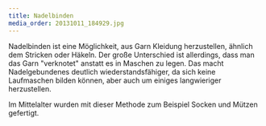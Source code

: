 ```yaml
---
title: Nadelbinden
media_order: 20131011_184929.jpg
---
```


Nadelbinden ist eine Möglichkeit, aus Garn Kleidung herzustellen, ähnlich dem Stricken oder Häkeln. Der große Unterschied ist allerdings, dass man das Garn "verknotet" anstatt es in Maschen zu legen. Das macht Nadelgebundenes deutlich wiederstandsfähiger, da sich keine Laufmaschen bilden können, aber auch um einiges langwieriger herzustellen.

Im Mittelalter wurden mit dieser Methode zum Beispiel Socken und Mützen gefertigt.
